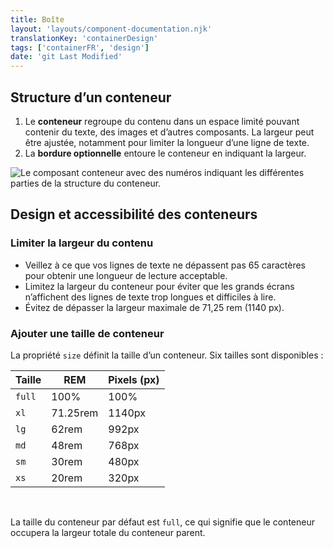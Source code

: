 ```yaml
---
title: Boîte
layout: 'layouts/component-documentation.njk'
translationKey: 'containerDesign'
tags: ['containerFR', 'design']
date: 'git Last Modified'
---
```


## Structure d’un conteneur

<ol class="anatomy-list">
  <li>Le <strong>conteneur</strong> regroupe du contenu dans un espace limité pouvant contenir du texte, des images et d’autres composants. La largeur peut être ajustée, notamment pour limiter la longueur d’une ligne de texte.</li>
  <li>La <strong>bordure optionnelle</strong> entoure le conteneur en indiquant la largeur.</li>
</ol>

<img class="b-sm b-default p-300" src="/images/en/components/anatomy/gcds-container-anatomy.svg" alt="Le composant conteneur avec des numéros indiquant les différentes parties de la structure du conteneur." />

## Design et accessibilité des conteneurs

### Limiter la largeur du contenu

- Veillez à ce que vos lignes de texte ne dépassent pas 65 caractères pour obtenir une longueur de lecture acceptable.
- Limitez la largeur du conteneur pour éviter que les grands écrans n’affichent des lignes de texte trop longues et difficiles à lire.
- Évitez de dépasser la largeur maximale de 71,25 rem (1140 px).

### Ajouter une taille de conteneur

La propriété `size` définit la taille d’un conteneur. Six tailles sont disponibles :

| Taille | REM      | Pixels (px) |
| ------ | -------- | ----------- |
| `full` | 100%     | 100%        |
| `xl`   | 71.25rem | 1140px      |
| `lg`   | 62rem    | 992px       |
| `md`   | 48rem    | 768px       |
| `sm`   | 30rem    | 480px       |
| `xs`   | 20rem    | 320px       |

<br/>

La taille du conteneur par défaut est `full`, ce qui signifie que le conteneur occupera la largeur totale du conteneur parent.
